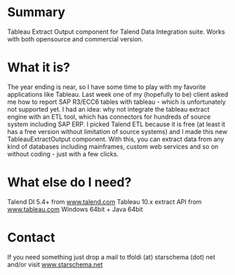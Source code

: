 Summary
======================

Tableau Extract Output component for Talend Data Integration suite. Works with both opensource and commercial version.


What it is?
======================
The year ending is near, so I have some time to play with my favorite applications like Tableau. Last week one of my 
(hopefully to be) client asked me how to report SAP R3/ECC6 tables with tableau - which is unfortunately not supported 
yet. I had an idea: why not integrate the tableau extract engine with an ETL tool, which has connectors for hundreds 
of source system including SAP ERP. I picked Talend ETL because it is free (at least it has a free version without 
limitation of source systems) and I made this new TableauExtractOutput component. With this, you can extract data 
from any kind of databases including mainframes, custom web services and so on without coding - just with a few clicks.

What else do I need?
======================

Talend DI 5.4+ from www.talend.com
Tableau 10.x extract API from www.tableau.com
Windows 64bit + Java 64bit


Contact
======================
If you need something just drop a mail to tfoldi (at) starschema (dot) net and/or visit www.starschema.net

